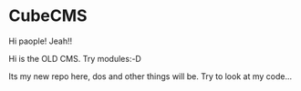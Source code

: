 # CubeCMS

Hi paople! Jeah!!

Hi is the OLD CMS. Try modules:-D

Its my new repo here, dos and other things will be. Try to look at my code...
